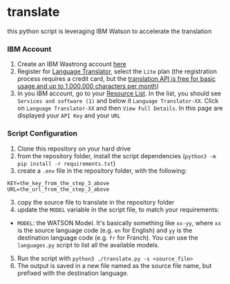 # translate

this python script is leveraging IBM Watson to accelerate the translation

### IBM Account
1. Create an IBM Wastrong account [here](https://cloud.ibm.com/registration?target=/catalog/services/language-translator) 
2. Register for [Language Translator](https://cloud.ibm.com/catalog/services/language-translator), select the `Lite` plan (the registration process requires a credit card, but the [translation API is free for basic usage and up to 1,000,000 characters per month](https://www.ibm.com/cloud/watson-language-translator/pricing))
3. In you IBM account, go to your [Resource List](https://cloud.ibm.com/resources). In the list, you should see `Services and software (1)` and below it `Language Translator-XX`. Click on `Language Translator-XX` and then `View Full Details`. In this page are displayed your `API Key` and your `URL` 

### Script Configuration
1. Clone this repository on your hard drive
2. from the repository folder, install the script dependencies (`python3 -m pip install -r requirements.txt`)
3. create a `.env` file in the repository folder, with the following:
```
KEY=the_key_from_the_step_3_above
URL=the_url_from_the_step_3_above
```
3. copy the source file to translate in the repository folder
4. update the `MODEL` variable in the script file, to match your requirements:
* `MODEL`: the WATSON Model. It's basically something like `xx-yy`, where `xx` is the source language code (e.g. `en` for English) and `yy` is the destination language code (e.g. `fr` for Franch). You can use the `languages.py` script to list all the available models.
5. Run the script with `python3 ./translate.py -s <source_file> `
6. The output is saved in a new file named as the source file name, but prefixed with the destination language.